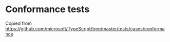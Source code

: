 # Conformance tests

Copied from https://github.com/microsoft/TypeScript/tree/master/tests/cases/conformance
